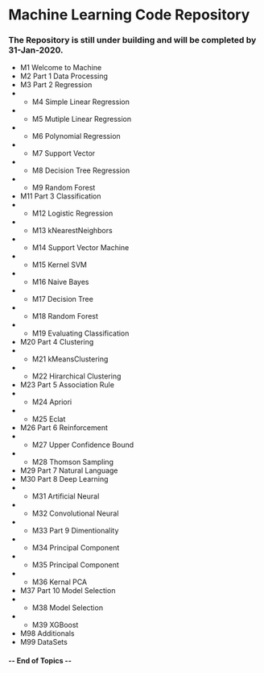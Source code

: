 # Machine Learning Code Repository

### The Repository is still under building and will be completed by 31-Jan-2020.

- M1 Welcome to Machine
- M2 Part 1 Data Processing
- M3 Part 2 Regression
- - M4 Simple Linear Regression
- - M5 Mutiple Linear Regression
- - M6 Polynomial Regression
- - M7 Support Vector
- - M8 Decision Tree Regression
- - M9 Random Forest
- M11 Part 3 Classification
- - M12 Logistic Regression
- - M13 kNearestNeighbors
- - M14 Support Vector Machine
- - M15 Kernel SVM
- - M16 Naive Bayes
- - M17 Decision Tree
- - M18 Random Forest
- - M19 Evaluating Classification
- M20 Part 4 Clustering
- - M21 kMeansClustering
- - M22 Hirarchical Clustering
- M23 Part 5 Association Rule
- - M24 Apriori
- - M25 Eclat
- M26 Part 6 Reinforcement
- - M27 Upper Confidence Bound
- - M28 Thomson Sampling
- M29 Part 7 Natural Language
- M30 Part 8 Deep Learning
- - M31 Artificial Neural
- - M32 Convolutional Neural
- - M33 Part 9 Dimentionality
- - M34 Principal Component
- - M35 Principal Component
- - M36 Kernal PCA
- M37 Part 10 Model Selection
- - M38 Model Selection
- - M39 XGBoost
- M98 Additionals
- M99 DataSets

#### -- End of Topics --
